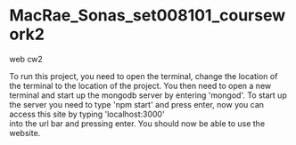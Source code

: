 # MacRae_Sonas_set008101_coursework2
web cw2

To run this project, you need to open the terminal, change the location of the terminal to the location of the project.
You then need to open a new terminal and start up the mongodb server by entering 'mongod'.
To start up the server you need to type 'npm start' and press enter, now you can access this site by typing 'localhost:3000'  
into the url bar and pressing enter. You should now be able to use the website.
